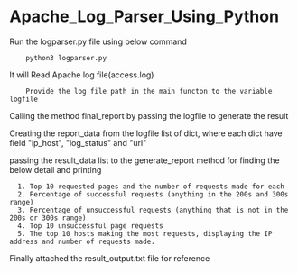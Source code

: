 # Apache_Log_Parser_Using_Python

Run the logparser.py file using below command

        python3 logparser.py
       
It will Read Apache log file(access.log)

        Provide the log file path in the main functon to the variable logfile

Calling the method final_report by passing the logfile to generate the result

Creating the report_data from the logfile list of dict, where each dict have field "ip_host", "log_status" and "url" 

passing the result_data list to the generate_report method for finding the below detail and printing 

      1. Top 10 requested pages and the number of requests made for each
      2. Percentage of successful requests (anything in the 200s and 300s range)
      3. Percentage of unsuccessful requests (anything that is not in the 200s or 300s range)
      4. Top 10 unsuccessful page requests
      5. The top 10 hosts making the most requests, displaying the IP address and number of requests made.

Finally attached the result_output.txt file for reference 
